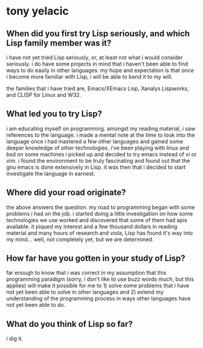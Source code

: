 # tony yelacic

## When did you first try Lisp seriously, and which Lisp family member was it?

i have not yet tried Lisp seriously, or, at least not what i would
consider seriously.  i do have some projects in mind that i haven't
been able to find ways to do easily in other languages.  my hope and
expectation is that once i become more familiar with Lisp, i will be
able to bend it to my will.

the families that i have tried are, Emacs/XEmacs Lisp, Xanalys
Lispworks, and CLISP for Linux and W32.

## What led you to try Lisp?

i am educating myself on programming.  amongst my reading material, i
saw references to the language.  i made a mental note at the time to
look into the language once i had mastered a few other languages and
gained some deeper knowledge of other technologies.  i've been playing
with linux and bsd on some machines i picked up and decided to try
emacs instead of vi or vim.  i found the environment to be truly
fascinating and found out that the gnu emacs is done extensively in
Lisp.  it was then that i decided to start investigate the language in
earnest.

## Where did your road originate?

the above answers the question.  my road to programming began with
some problems i had on the job.  i started doing a little
investigation on how some technologies we use worked and discovered
that some of them had apis available.  it piqued my interest and a few
thousand dollars in reading material and many hours of research and
viola, Lisp has found it's way into my mind...  well, not completely
yet, but we are determined.

## How far have you gotten in your study of Lisp?

far enough to know that i was correct in my assumption that this
programming paradigm (sorry, i don't like to use buzz words much, but
this applies) will make it possible for me to 1) solve some problems
that i have not yet been able to solve in other languages and 2)
extend my understanding of the programming process in ways other
languages have not yet been able to do.

## What do you think of Lisp so far?

i dig it.
